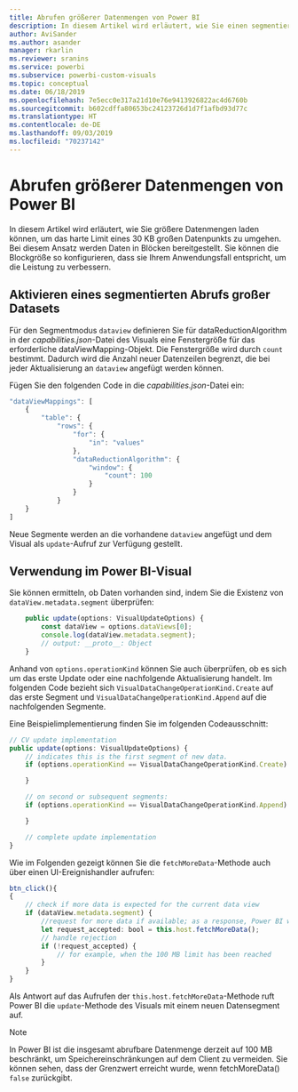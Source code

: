 ```yaml
---
title: Abrufen größerer Datenmengen von Power BI
description: In diesem Artikel wird erläutert, wie Sie einen segmentierten Abruf großer Datasets für Power BI-Visuals aktivieren.
author: AviSander
ms.author: asander
manager: rkarlin
ms.reviewer: sranins
ms.service: powerbi
ms.subservice: powerbi-custom-visuals
ms.topic: conceptual
ms.date: 06/18/2019
ms.openlocfilehash: 7e5ecc0e317a21d10e76e9413926822ac4d6760b
ms.sourcegitcommit: b602cdffa80653bc24123726d1d7f1afbd93d77c
ms.translationtype: HT
ms.contentlocale: de-DE
ms.lasthandoff: 09/03/2019
ms.locfileid: "70237142"
---
```

# <a name="fetch-more-data-from-power-bi"></a>Abrufen größerer Datenmengen von Power BI

In diesem Artikel wird erläutert, wie Sie größere Datenmengen laden können, um das harte Limit eines 30 KB großen Datenpunkts zu umgehen. Bei diesem Ansatz werden Daten in Blöcken bereitgestellt. Sie können die Blockgröße so konfigurieren, dass sie Ihrem Anwendungsfall entspricht, um die Leistung zu verbessern.  

## <a name="enable-a-segmented-fetch-of-large-datasets"></a>Aktivieren eines segmentierten Abrufs großer Datasets

Für den Segmentmodus `dataview` definieren Sie für dataReductionAlgorithm in der *capabilities.json*-Datei des Visuals eine Fenstergröße für das erforderliche dataViewMapping-Objekt. Die Fenstergröße wird durch `count` bestimmt. Dadurch wird die Anzahl neuer Datenzeilen begrenzt, die bei jeder Aktualisierung an `dataview` angefügt werden können.

Fügen Sie den folgenden Code in die *capabilities.json*-Datei ein:

```typescript
"dataViewMappings": [
    {
        "table": {
            "rows": {
                "for": {
                    "in": "values"
                },
                "dataReductionAlgorithm": {
                    "window": {
                        "count": 100
                    }
                }
            }
    }
]
```

Neue Segmente werden an die vorhandene `dataview` angefügt und dem Visual als `update`-Aufruf zur Verfügung gestellt.

## <a name="usage-in-the-power-bi-visual"></a>Verwendung im Power BI-Visual

Sie können ermitteln, ob Daten vorhanden sind, indem Sie die Existenz von `dataView.metadata.segment` überprüfen:

```typescript
    public update(options: VisualUpdateOptions) {
        const dataView = options.dataViews[0];
        console.log(dataView.metadata.segment);
        // output: __proto__: Object
    }
```

Anhand von `options.operationKind` können Sie auch überprüfen, ob es sich um das erste Update oder eine nachfolgende Aktualisierung handelt. Im folgenden Code bezieht sich `VisualDataChangeOperationKind.Create` auf das erste Segment und `VisualDataChangeOperationKind.Append` auf die nachfolgenden Segmente.

Eine Beispielimplementierung finden Sie im folgenden Codeausschnitt:

```typescript
// CV update implementation
public update(options: VisualUpdateOptions) {
    // indicates this is the first segment of new data.
    if (options.operationKind == VisualDataChangeOperationKind.Create) {

    }

    // on second or subsequent segments:
    if (options.operationKind == VisualDataChangeOperationKind.Append) {

    }

    // complete update implementation
}
```

Wie im Folgenden gezeigt können Sie die `fetchMoreData`-Methode auch über einen UI-Ereignishandler aufrufen:

```typescript
btn_click(){
{
    // check if more data is expected for the current data view
    if (dataView.metadata.segment) {
        //request for more data if available; as a response, Power BI will call update method
        let request_accepted: bool = this.host.fetchMoreData();
        // handle rejection
        if (!request_accepted) {
            // for example, when the 100 MB limit has been reached
        }
    }
}
```

Als Antwort auf das Aufrufen der `this.host.fetchMoreData`-Methode ruft Power BI die `update`-Methode des Visuals mit einem neuen Datensegment auf.

> [!NOTE]
> In Power BI ist die insgesamt abrufbare Datenmenge derzeit auf 100 MB beschränkt, um Speichereinschränkungen auf dem Client zu vermeiden. Sie können sehen, dass der Grenzwert erreicht wurde, wenn fetchMoreData() `false` zurückgibt.
